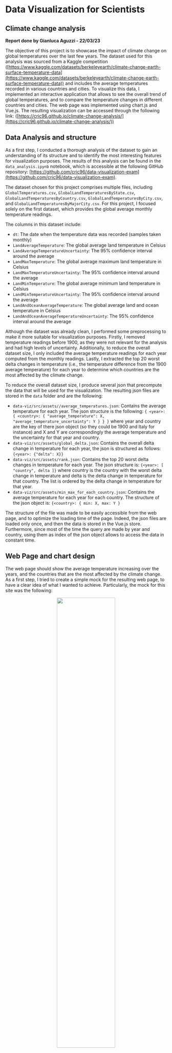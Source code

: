 # Data Visualization for Scientists 
## Climate change analysis

**Report done by Gianluca Aguzzi - 22/03/23**

The objective of this project is to showcase the impact of climate change on global temperatures over the last few years. 
The dataset used for this analysis was sourced from a Kaggle competition 
([https://www.kaggle.com/datasets/berkeleyearth/climate-change-earth-surface-temperature-data](https://www.kaggle.com/datasets/berkeleyearth/climate-change-earth-surface-temperature-data))
and includes the average temperatures recorded in various countries and cities. 
To visualize this data, I implemented an interactive application 
that allows to see the overall trend of global temperatures,
and to compare the temperature changes in different countries and cities.
The web page was implemented using chart.js and Vue.js.
The resulting visualization can be accessed through the following link: ([https://cric96.github.io/climate-change-analysis/](https://cric96.github.io/climate-change-analysis/))

## Data Analysis and structure
As a first step, I conducted a thorough analysis of the dataset to gain an understanding of its structure and to identify the most interesting features for visualization purposes. 
The results of this analysis can be found in the `data_analysis.ipynb` notebook, 
which is accessible at the following GitHub repository: 
[https://github.com/cric96/data-visualization-exam](https://github.com/cric96/data-visualization-exam).

The dataset chosen for this project comprises multiple files, 
including `GlobalTemperatures.csv`, `GlobalLandTemperaturesByState.csv`, `GlobalLandTemperaturesByCountry.csv`, 
`GlobalLandTemperaturesByCity.csv`, and `GlobalLandTemperaturesByMajorCity.csv`. 
For this project, I focused solely on the first dataset, which provides the global average monthly temperature readings.

The columns in this dataset include:

- `dt`: The date when the temperature data was recorded (samples taken monthly)
- `LandAverageTemperature`: The global average land temperature in Celsius
- `LandAverageTemperatureUncertainty`: The 95% confidence interval around the average
- `LandMaxTemperature`: The global average maximum land temperature in Celsius
- `LandMaxTemperatureUncertainty`: The 95% confidence interval around the average
- `LandMinTemperature`: The global average minimum land temperature in Celsius
- `LandMinTemperatureUncertainty`: The 95% confidence interval around the average
- `LandAndOceanAverageTemperature`: The global average land and ocean temperature in Celsius
- `LandAndOceanAverageTemperatureUncertainty`: The 95% confidence interval around the average

Although the dataset was already clean, 
I performed some preprocessing to make it more suitable for visualization purposes. 
Firstly, I removed temperature readings before 1900, as they were not relevant for the analysis and had high levels of uncertainty. 
Additionally, to reduce the overall dataset size, I only included the average temperature readings for each year computed from the monthly readings.
Lastly, I extracted the top 20 worst delta changes in temperature (i.e., the temperature difference from the 1900 average temperature) 
for each year to determine which countries are the most affected by the climate change.

To reduce the overall dataset size, I produce several json that precompute the data that will be used for the visualization.
The resulting json files are stored in the `data` folder and are the following:
- `data-viz/src/assets//average_temperatures.json`: Contains the average temperature for each year. The json structure is the following: `{ <year>: { <country>: { "average_temperature": X, "average_temperature_uncertainty": Y } } }` where year and country are the key of there json object (so they could be 1900 and Italy for instance)  and X and Y are correspondingly the average temperature and the uncertainty for that year and country.
- `data-viz/src/assets/global_delta.json`: Contains the overall delta change in temperature for each year, the json is structured as follows: `{<year>: {"delta": X}}`
- `data-viz/src/assets/rank.json`: Contains the top 20 worst delta changes in temperature for each year. The json structure is: `{<year>: [ "country", delta ]}` where country is the country with the worst delta change in temperature and delta is the delta change in temperature for that country. The list is ordered by the delta change in temperature for that year.
- `data-viz/src/assets/min_max_for_each_country.json`: Contains the average temperature for each year for each country. The structure of the json object is: `{<country>: { min: X, max: Y }`

The structure of the file was made to be easily accessible from the web page,
and to optimize the loading time of the page.
Indeed, the json files are loaded only once, and then the data is stored in the Vue.js store.
Furthermore, since most of the time the query are made by year and country,
using them as index of the json object allows to access the data in constant time.
## Web Page and chart design
The web page should show the average temperature increasing over the years, and the countries that are the most affected by the climate change.
As a first step, I tried to create a simple mock for the resulting web page, to have a clear idea of what I wanted to achieve.
Particularly, the mock for this site was the following:
<p align=center>
<img src="https://user-images.githubusercontent.com/23448811/226698615-5c0c61ef-0361-4583-9dd5-87291abf61d8.png"  width="60%">
</p>

I thought to divide the page in three main sections:
- The first section (chart on the left) should show the overall trend of global temperatures, and the countries that are the most affected by the climate change.
- The second part (chart on the right) shows the top 20 worst delta changes in the average temperature in the selected year
- The third part (chart on the bottom) shows the average temperature increasing over the years in the selected country

The website is designed to be interactive, allowing users to select a specific year and country to view corresponding climate data. Users can also start a simulation to observe how temperature has changed over time. This is done with the top section that shows the current year and a play button to start the time progression.

The data collected is spatio-temporal in nature, as it includes both the temporal aspect (year) and spatial aspect (country). The spatial aspect is represented visually through a map, with each country's color determined by its average temperature. To better convey the severity of temperature changes and its relation to climate change risk, an orange-red colormap is used.

Although the map is static initially, it becomes dynamic when users select a year and start the animation. Additionally, a line chart is used to display the average temperature increasing over time for the selected country to showcase the temporal aspect of the dataset, while a bar chart highlights the top 20 countries experiencing the worst delta changes in average temperature for the selected year. 
This provides an overview of how climate change is impacting countries worldwide.
